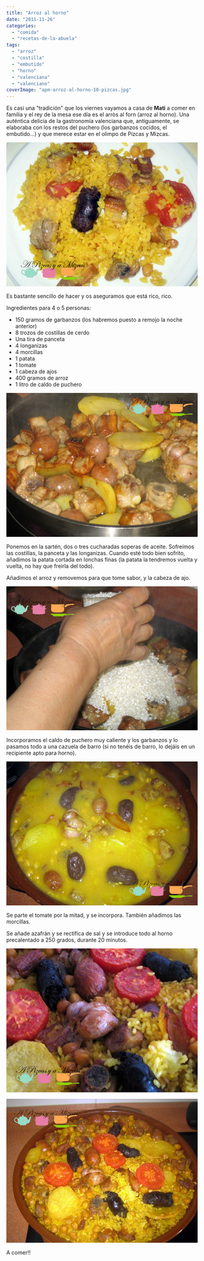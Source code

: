 ```yaml
---
title: "Arroz al horno"
date: "2011-11-26"
categories: 
  - "comida"
  - "recetas-de-la-abuela"
tags: 
  - "arroz"
  - "costilla"
  - "embutido"
  - "horno"
  - "valenciana"
  - "valenciano"
coverImage: "apm-arroz-al-horno-10-pizcas.jpg"
---
```


Es casi una "tradición" que los viernes vayamos a casa de **Mati** a comer en familia y el rey de la mesa ese día es el arròs al forn (arroz al horno). Una auténtica delicia de la gastronomía valenciana que, antiguamente, se elaboraba con los restos del puchero (los garbanzos cocidos, el embutido...) y que merece estar en el olimpo de Pizcas y Mizcas.

![](images/apm-arroz-al-horno-13-pizcas.jpg "apm arroz al horno  (13) (pizcas)")

Es bastante sencillo de hacer y os aseguramos que está rico, rico.

Ingredientes para 4 o 5 personas:

- 150 gramos de garbanzos (los habremos puesto a remojo la noche anterior)
- 8 trozos de costillas de cerdo
- Una tira de panceta
- 4 longanizas
- 4 morcillas
- 1 patata
- 1 tomate
- 1 cabeza de ajos
- 400 gramos de arroz
- 1 litro de caldo de puchero

![](images/apm-arroz-al-horno-1-pizcas.jpg "apm arroz al horno  (1) (pizcas)")

Ponemos en la sartén, dos o tres cucharadas soperas de aceite. Sofreímos las costillas, la panceta y las longanizas. Cuando esté todo bien sofrito, añadimos la patata cortada en lonchas finas (la patata la tendremos vuelta y vuelta, no hay que freirla del todo).

Añadimos el arroz y removemos para que tome sabor, y la cabeza de ajo.

![](images/apm-arroz-al-horno-2-pizcas.jpg "apm arroz al horno  (2) (pizcas)")

Incorporamos el caldo de puchero muy caliente y los garbanzos y lo pasamos todo a una cazuela de barro (si no tenéis de barro, lo dejáis en un recipiente apto para horno).

![](images/apm-arroz-al-horno-6-pizcas.jpg "apm arroz al horno  (6) (pizcas)")

Se parte el tomate por la mitad, y se incorpora. También añadimos las morcillas.

Se añade azafrán y se rectifica de sal y se introduce todo al horno precalentado a 250 grados, durante 20 minutos.

![](images/apm-arroz-al-horno-12-pizcas.jpg "apm arroz al horno  (12) (pizcas)")

![](images/apm-arroz-al-horno-10-pizcas.jpg "apm arroz al horno  (10) (pizcas)")

A comer!!
